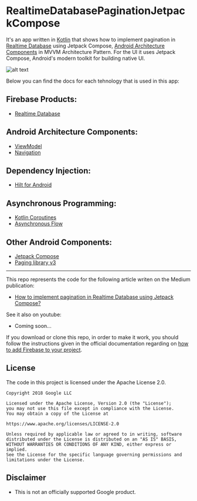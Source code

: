 # RealtimeDatabasePaginationJetpackCompose

It's an app written in [Kotlin][1] that shows how to implement pagination in [Realtime Database][2] using Jetpack Compose, [Android Architecture Components][3] in MVVM Architecture Pattern. For the UI it uses Jetpack Compose, Android's modern toolkit for building native UI.

![alt text](https://i.ibb.co/th24qrC/app.png)

Below you can find the docs for each tehnology that is used in this app:

## Firebase Products:
* [Realtime Database][2]

## Android Architecture Components:
* [ViewModel][5]
* [Navigation][12]

## Dependency Injection:
* [Hilt for Android][6]

## Asynchronous Programming:
* [Kotlin Coroutines][7]
* [Asynchronous Flow][8]

## Other Android Components:
* [Jetpack Compose][9]
* [Paging library v3][13]

---

This repo represents the code for the following article writen on the Medium publication:

* [How to implement pagination in Realtime Database using Jetpack Compose?][10]

See it also on youtube:

* Coming soon...

If you download or clone this repo, in order to make it work, you should follow the instructions given in the official documentation regarding on [how to add Firebase to your project][11].

**License**
---
The code in this project is licensed under the Apache License 2.0.

    Copyright 2018 Google LLC

    Licensed under the Apache License, Version 2.0 (the "License");
    you may not use this file except in compliance with the License.
    You may obtain a copy of the License at

    https://www.apache.org/licenses/LICENSE-2.0

    Unless required by applicable law or agreed to in writing, software
    distributed under the License is distributed on an "AS IS" BASIS,
    WITHOUT WARRANTIES OR CONDITIONS OF ANY KIND, either express or implied.
    See the License for the specific language governing permissions and
    limitations under the License.

**Disclaimer**
---
* This is not an officially supported Google product.

[1]: https://kotlinlang.org/
[2]: https://firebase.google.com/docs/database
[3]: https://developer.android.com/topic/libraries/architecture
[5]: https://developer.android.com/topic/libraries/architecture/viewmodel
[6]: https://developer.android.com/training/dependency-injection/hilt-android
[7]: https://kotlinlang.org/docs/coroutines-overview.html
[8]: https://kotlinlang.org/docs/flow.html
[9]: https://developer.android.com/jetpack/compose
[10]: https://...
[11]: https://firebase.google.com/docs/android/setup
[12]: https://developer.android.com/guide/navigation
[13]: https://developer.android.com/topic/libraries/architecture/paging/v3-overview
